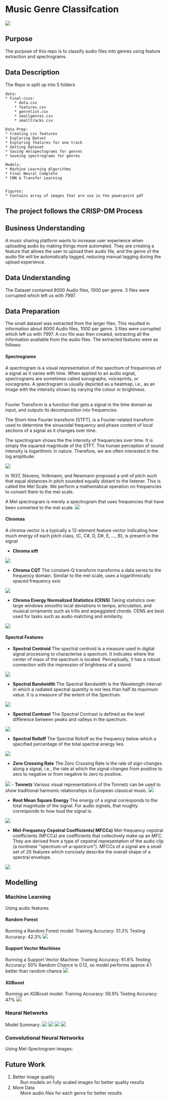 # Music Genre Classifcation

<img src ='/figures/music.jpeg' >


<h2>Purpose</h2>
The purpose of this repo is to classify audio files into genres using feature extraction and spectrograms.

<h2>Data Description</h2>
The Repo is split up into 5 folders 

```
data:
* Final-csvs:
    * data.csv
    * features.csv 
    * genrelist.csv
    * smallgenres.csv
    * smalltracks.csv

Data Prep:
* Creating csv features
* Exploring Datset
* Exploring features for one track
* Getting Dataset
* Saving melspectograms for genres
* Saveing spectrograms for genres

Models:
* Machine Learning Algorithms
* Final Neural Complete
* CNN & Transfer Learning


Figures:
* Contains array of images that are use in the powerpoint pdf

```

<h2> The project follows the CRISP-DM Process <h2>

<h2> Business Understanding </h2>
A music sharing platform wants to increase user experience when uploading audio by making things more automated. They are creating a feature that allows the user to upload their audio file, and the genre of the audio file will be automatically tagged, reducing manual tagging during the upload experience.

<h2> Data Understanding </h2>
The Dataset contained 8000 Audio files, 1000 per genre. 3 files were corrupted which left us with 7997.



<h2> Data Preparation</h2>
The small dataset was extracted from the larger files. This resulted in information about 8000 Audio files, 1000 per genre. 3 files were corrupted which left us with 7997.
A csv file was then created, extracting all the information available from the audio files.
The extracted features were as follows: 

<h4> Spectrograms </h4>
A spectrogram is a visual representation of the spectrum of frequencies of a signal as it varies with time. When applied to an audio signal, spectrograms are sometimes called sonographs, voiceprints, or voicegrams. A spectrogram is usually depicted as a heatmap, i.e., as an image with the intensity shown by varying the colour or brightness. 


<br> Fourier Transform is a function that gets a signal in the time domain as input, and outputs its decomposition into frequencies.<br>


The Short-time Fourier transform (STFT), is a Fourier-related transform used to determine the sinusoidal frequency and phase content of local sections of a signal as it changes over time.

The spectrogram shows the the intensity of frequencies over time. It is simply the squared magnitude of the STFT. The human perception of sound intensity is logarithmic in nature. Therefore, we are often interested in the log amplitude:

<img src ='/figures/Spectrogram.png' >

In 1937, Stevens, Volkmann, and Newmann proposed a unit of pitch such that equal distances in pitch sounded equally distant to the listener. This is called the Mel Scale. We perform a mathematical operation on frequencies to convert them to the mel scale.

A Mel spectrogram is merely a spectrogram that uses frequencies that have been converted to the mel scale.
<img src ='/figures/melspec.png' >

<h4> Chromas </h4>
A chroma vector is a typically a 12-element feature vector indicating how much energy of each pitch class, {C, C#, D, D#, E, …, B}, is present in the signal

- <b>Chroma stft</b>
<img src ='/figures/chromastft.png' >

- <b>Chroma CQT</b>
The constant-Q transform transforms a data series to the frequency domain. Similiar to the mel scale, uses a logarithmically spaced frequency axis
<img src ='/figures/chromacqt.png' >


- <b>Chroma Energy Normalized Statistics (CENS)</b>
Taking statistics over large windows smooths local deviations in tempo, articulation, and musical ornaments such as trills and arpeggiated chords. CENS are best used for tasks such as audio matching and similarity.
<img src ='/figures/CENS.png' >
<h4> Spectral Features </h4>

- <b>Spectral Centroid</b>
The spectral centroid is a measure used in digital signal processing to characterise a spectrum. It indicates where the center of mass of the spectrum is located. Perceptually, it has a robust connection with the impression of brightness of a sound.
<img src ='/figures/spectralcent.png' >

- <b>Spectral Bandwidth</b>
The Spectral Bandwidth is the Wavelength interval in which a radiated spectral quantity is not less than half its maximum value. It is a measure of the extent of the Spectrum.
<img src ='/figures/spectralband.png' >

- <b>Spectral Contrast</b>
The Spectral Contrast is defined as the level difference between peaks and valleys in the spectrum.
<img src ='/figures/spectralcont.png' >

- <b>Spectral Rolloff</b>
The Spectral Rolloff as the frequency below which a specified percentage of the total spectral energy lies.
<img src ='/figures/spectralroll.png' >

- <b>Zero Crossing Rate</b>
The Zero Crossing Rate is the rate of sign-changes along a signal, i.e., the rate at which the signal changes from positive to zero to negative or from negative to zero to positive.
<img src ='/figures/zcr.png' >
- <b>Tonnetz</b>
Various visual representations of the Tonnetz can be used to show traditional harmonic relationships in European classical music.
<img src ='/figures/tonnetz.png' >

- <b>Root Mean Square Energy</b>
The energy of a signal corresponds to the total magnitude of the signal. For audio signals, that roughly corresponds to how loud the signal is.
<img src ='/figures/rmse.png' >

- <b>Mel-Frequency Cepstral Coefficients( MFCCs)</b>
Mel-frequency cepstral coefficients (MFCCs) are coefficients that collectively make up an MFC. They are derived from a type of cepstral representation of the audio clip (a nonlinear "spectrum-of-a-spectrum"). MFCCs of a signal are a small set of 20 features which concisely describe the overall shape of a spectral envelope.
<img src ='/figures/mfcc.png' >

<h2> Modelling </h2>

<h3> Machine Learning </h3>
Using audio features
<h4> Random Forest </h4>
Running a Random Forest model:
Training Accuracy: 51.3%
Testing Accuracy: 42.3%
<img src ='/figures/RF.png' >

<h4> Support Vector Machines </h4>
Running a Support Vector Machine:
Training Accuracy: 61.8%
Testing Accuracy: 50%
Random Chance is 0.12, so model performs approx 4.1 better than random chance
<img src ='/figures/svc.png' >

<h4> XGBoost</h4>
Running an XGBoost model:
Training Accuracy: 59.9%
Testing Accuracy: 47%

<img src ='/figures/xgb.png' >

<h3> Neural Networks </h3>
Model Summary:
<img src ='/figures/modelsummary.png' >
<img src ='/figures/training.png' >
<img src ='/figures/traincm.png' >
<img src ='/figures/testcm.png' >


<h3> Convolutional Neural Networks</h3>

Using Mel-Spectrogram images:







<h2>Future Work</h2>
<ol>
<li>Better image quality
    <ul> Run models on fully scaled images for better quality results</ul>
    </li>
<li> More Data
    <ul> More audio files for each genre for better results</ul>
</li>

